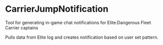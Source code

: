 # CarrierJumpNotification
Tool for generating in-game chat notifications for Elite:Dangerous Fleet Carrier captains

Pulls data from Elite log and creates notification based on user set pattern.
